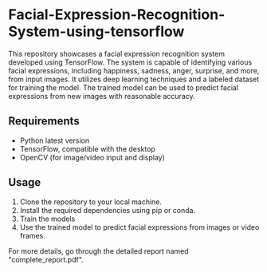 # Facial-Expression-Recognition-System-using-tensorflow
This repository showcases a facial expression recognition system developed using TensorFlow. The system is capable of identifying various facial expressions, including happiness, sadness, anger, surprise, and more, from input images. It utilizes deep learning techniques and a labeled dataset for training the model. The trained model can be used to predict facial expressions from new images with reasonable accuracy.

## Requirements
- Python latest version
- TensorFlow, compatible with the desktop
- OpenCV (for image/video input and display)

## Usage
1. Clone the repository to your local machine.
2. Install the required dependencies using pip or conda.
3. Train the models
4. Use the trained model to predict facial expressions from images or video frames.

For more details, go through the detailed report named "complete_report.pdf".

